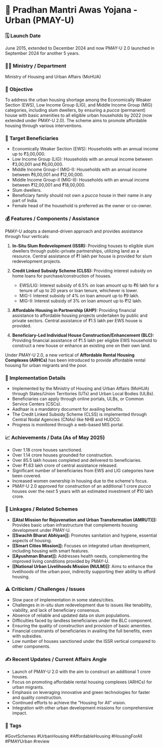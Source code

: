 # 📌 Pradhan Mantri Awas Yojana - Urban (PMAY-U)

### 🗓️ **Launch Date**
June 2015, extended to December 2024 and now PMAY-U 2.0 launched in September 2024 for another 5 years.

### 🧑‍🏫 **Ministry / Department**
Ministry of Housing and Urban Affairs (MoHUA)

### 🎯 **Objective**
To address the urban housing shortage among the Economically Weaker Section (EWS), Low Income Group (LIG), and Middle Income Group (MIG) categories, including slum dwellers, by ensuring a *pucca* (permanent) house with basic amenities to all eligible urban households by 2022 (now extended under PMAY-U 2.0). The scheme aims to promote affordable housing through various interventions.

### 👥 **Target Beneficiaries**
-   Economically Weaker Section (EWS): Households with an annual income up to ₹3,00,000.
-   Low Income Group (LIG): Households with an annual income between ₹3,00,001 and ₹6,00,000.
-   Middle Income Group-I (MIG-I): Households with an annual income between ₹6,00,001 and ₹12,00,000.
-   Middle Income Group-II (MIG-II): Households with an annual income between ₹12,00,001 and ₹18,00,000.
-   Slum dwellers.
-   Beneficiary family should not own a *pucca* house in their name in any part of India.
-   Female head of the household is preferred as the owner or co-owner.

### 💰 **Features / Components / Assistance**
PMAY-U adopts a demand-driven approach and provides assistance through four verticals:

1.  **In-Situ Slum Redevelopment (ISSR):** Providing houses to eligible slum dwellers through public-private partnerships, utilizing land as a resource. Central assistance of ₹1 lakh per house is provided for slum redevelopment projects.

2.  **Credit Linked Subsidy Scheme (CLSS):** Providing interest subsidy on home loans for purchase/construction of houses.
    -   EWS/LIG: Interest subsidy of 6.5% on loan amount up to ₹6 lakh for a tenure of up to 20 years or loan tenure, whichever is lower.
    -   MIG-I: Interest subsidy of 4% on loan amount up to ₹9 lakh.
    -   MIG-II: Interest subsidy of 3% on loan amount up to ₹12 lakh.

3.  **Affordable Housing in Partnership (AHP):** Providing financial assistance to affordable housing projects undertaken by public and private sectors. Central assistance of ₹1.5 lakh per EWS house is provided.

4.  **Beneficiary-Led Individual House Construction/Enhancement (BLC):** Providing financial assistance of ₹1.5 lakh per eligible EWS household to construct a new house or enhance an existing one on their own land.

Under PMAY-U 2.0, a new vertical of **Affordable Rental Housing Complexes (ARHCs)** has been introduced to provide affordable rental housing for urban migrants and the poor.

### 📍 **Implementation Details**
-   Implemented by the Ministry of Housing and Urban Affairs (MoHUA) through States/Union Territories (UTs) and Urban Local Bodies (ULBs).
-   Beneficiaries can apply through online portals, ULBs, or Common Service Centers (CSCs).
-   Aadhaar is a mandatory document for availing benefits.
-   The Credit Linked Subsidy Scheme (CLSS) is implemented through Central Nodal Agencies (CNAs) like NHB and HUDCO.
-   Progress is monitored through a web-based MIS portal.

### 📈 **Achievements / Data** (As of May 2025)
-   Over 1.18 crore houses sanctioned.
-   Over 1.14 crore houses grounded for construction.
-   Over 85.5 lakh houses completed and delivered to beneficiaries.
-   Over ₹1.63 lakh crore of central assistance released.
-   Significant number of beneficiaries from EWS and LIG categories have been covered.
-   Increased women ownership in housing due to the scheme's focus.
-   PMAY-U 2.0 approved for construction of an additional 1 crore *pucca* houses over the next 5 years with an estimated investment of ₹10 lakh crore.

### 🧩 **Linkages / Related Schemes**
-   **[[Atal Mission for Rejuvenation and Urban Transformation (AMRUT)]]:** Provides basic urban infrastructure that complements housing development under PMAY-U.
-   **[[Swachh Bharat Abhiyan]]:** Promotes sanitation and hygiene, essential aspects of housing.
-   **[[Smart Cities Mission]]:** Focuses on integrated urban development, including housing with smart features.
-   **[[Ayushman Bharat]]:** Addresses health needs, complementing the improved living conditions provided by PMAY-U.
-   **[[National Urban Livelihoods Mission (NULM)]]:** Aims to enhance the livelihoods of the urban poor, indirectly supporting their ability to afford housing.

### ⚠️ **Criticism / Challenges / Issues**
-   Slow pace of implementation in some states/cities.
-   Challenges in in-situ slum redevelopment due to issues like tenability, viability, and lack of beneficiary consensus.
-   Absence of reliable and updated data on slum populations.
-   Difficulties faced by landless beneficiaries under the BLC component.
-   Ensuring the quality of construction and provision of basic amenities.
-   Financial constraints of beneficiaries in availing the full benefits, even with subsidies.
-   Low number of houses sanctioned under the ISSR vertical compared to other components.

### ✍️ **Recent Updates / Current Affairs Angle**
-   Launch of PMAY-U 2.0 with the aim to construct an additional 1 crore houses.
-   Focus on promoting affordable rental housing complexes (ARHCs) for urban migrants.
-   Emphasis on leveraging innovative and green technologies for faster and quality construction.
-   Continued efforts to achieve the "Housing for All" vision.
-   Integration with other urban development missions for comprehensive impact.

### 🔗 **Tags**
#GovtSchemes #UrbanHousing #AffordableHousing #HousingForAll #PMAYUrban
#review